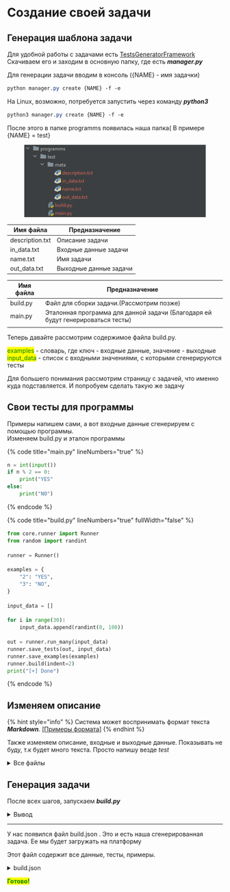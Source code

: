 # Создание своей задачи

## Генерация шаблона задачи

Для удобной работы с задачами есть [TestsGeneratorFramework](https://github.com/doctorixx/TestsGeneratorFramework)\
Скачиваем его и заходим в основную папку, где есть _**manager.py**_

Для генерации задачи вводим в консоль ({NAME} - имя задачки)

```css
python manager.py create {NAME} -f -e 
```

На Linux, возможно, потребуется запустить через команду _**python3**_

```css
python3 manager.py create {NAME} -f -e
```

После этого в папке programms появилась наша папка( В примере {NAME} = test}

<figure><img src="../../.gitbook/assets/image (11) (1).png" alt=""><figcaption></figcaption></figure>

| Имя файла       | Предназначение         |
| --------------- | ---------------------- |
| description.txt | Описание задачи        |
| in\_data.txt    | Входные данные задачи  |
| name.txt        | Имя задачи             |
| out\_data.txt   | Выходные данные задачи |

| Имя файла | Предназначение                                                                  |
| --------- | ------------------------------------------------------------------------------- |
| build.py  | Файл для сборки задачи.(Рассмотрим позже)                                       |
| main.py   | Эталонная программа для данной задачи (Благодаря ей будут генерироваться тесты) |
|           |                                                                                 |

Теперь давайте рассмотрим содержимое файла build.py.

<mark style="color:green;">examples</mark> - словарь, где ключ - входные данные, значение - выходные\
<mark style="color:green;">input\_data</mark> - список с входными значениями, с которыми сгенерируются тесты

Для большего понимания рассмотрим страницу с задачей, что именно куда подставляется. И попробуем сделать такую же задачу

## Свои тесты для программы

Примеры напишем сами, а вот входные данные сгенерируем с помощью программы. \
Изменяем build.py и эталон программы

{% code title="main.py" lineNumbers="true" %}
```python
n = int(input())
if n % 2 == 0:
    print("YES"
else:
    print("NO")

```
{% endcode %}

{% code title="build.py" lineNumbers="true" fullWidth="false" %}
```python
from core.runner import Runner
from random import randint

runner = Runner()

examples = {
    "2": "YES",
    "3": "NO",
}

input_data = []

for i in range(30):
    input_data.append(randint(0, 100))

out = runner.run_many(input_data)
runner.save_tests(out, input_data)
runner.save_examples(examples)
runner.build(indent=2)
print("[+] Done")

```
{% endcode %}

## Изменяем описание

{% hint style="info" %}
Система может воспринимать формат текста _**Markdown**_.  [\[Примеры формата\]](https://github.com/adam-p/markdown-here/wiki/Markdown-Cheatsheet)
{% endhint %}

Также изменяем описание, входные и выходные данные. Показывать не буду, т.к будет много текста. Просто напишу везде _test_

<details>

<summary>Все файлы</summary>

{% code title="name.txt" %}
```
test
```
{% endcode %}

{% code title="description.txt" %}
```
test
```
{% endcode %}

{% code title="in_data.txt" %}
```
test
```
{% endcode %}

{% code title="out_data.txt" %}
```
test
```
{% endcode %}



</details>

## Генерация задачи

После всех шагов, запускаем _**build.py**_

<details>

<summary>Вывод</summary>

```
[/] Tests are running 
30/30 
[+] Tests was built
[/] Building export 
[+] Export was built 
[+] Done
```

</details>

***

У нас появился файл build.json . Это и есть наша сгенерированная задача. Ее мы будет загружать на платформу

Этот файл содержит все данные, тесты, примеры.

<details>

<summary>build.json</summary>

```json5
{
  "name": "test",
  "description": "test",
  "in": "test",
  "out": "test",
  "examples": [
    ["2", "YES"],
    ["3", "NO"]
  ],
  "tests": [
    [
      "87",
      "NO"
    ],
    [
      "11",
      "NO"
    ],
    [
      "73",
      "NO"
    ],
    [
      "40",
      "YES"
    ],
    [
      "97",
      "NO"
    ],
    [
      "51",
      "NO"
    ],
    [
      "9",
      "NO"
    ],
    [
      "80",
      "YES"
    ],
    [
      "70",
      "YES"
    ],
    [
      "75",
      "NO"
    ],
    [
      "7",
      "NO"
    ],
    [
      "56",
      "YES"
    ],
    [
      "62",
      "YES"
    ],
    [
      "14",
      "YES"
    ],
    [
      "32",
      "YES"
    ],
    [
      "53",
      "NO"
    ],
    [
      "25",
      "NO"
    ],
    [
      "0",
      "YES"
    ],
    [
      "23",
      "NO"
    ],
    [
      "74",
      "YES"
    ],
    [
      "82",
      "YES"
    ],
    [
      "19",
      "NO"
    ],
    [
      "99",
      "NO"
    ],
    [
      "56",
      "YES"
    ],
    [
      "41",
      "NO"
    ],
    [
      "43",
      "NO"
    ],
    [
      "54",
      "YES"
    ],
    [
      "57",
      "NO"
    ],
    [
      "14",
      "YES"
    ],
    [
      "57",
      "NO"
    ]
  ]
}
```

</details>

<mark style="color:green;">**Готово!**</mark>
